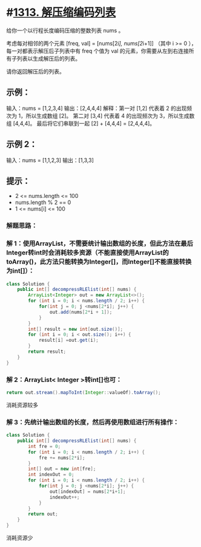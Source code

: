 # #[1313. 解压缩编码列表](https://leetcode-cn.com/problems/decompress-run-length-encoded-list/)

给你一个以行程长度编码压缩的整数列表 nums 。

考虑每对相邻的两个元素 [freq, val] = [nums[2*i], nums[2*i+1]] （其中 i >= 0 ），每一对都表示解压后子列表中有 freq 个值为 val 的元素，你需要从左到右连接所有子列表以生成解压后的列表。

请你返回解压后的列表。

## 示例：

输入：nums = [1,2,3,4]
输出：[2,4,4,4]
解释：第一对 [1,2] 代表着 2 的出现频次为 1，所以生成数组 [2]。
第二对 [3,4] 代表着 4 的出现频次为 3，所以生成数组 [4,4,4]。
最后将它们串联到一起 [2] + [4,4,4] = [2,4,4,4]。

## 示例 2：

输入：nums = [1,1,2,3]
输出：[1,3,3]

## 提示：

- 2 <= nums.length <= 100
- nums.length % 2 == 0
- 1 <= nums[i] <= 100

### 解题思路：

### 解 1：使用ArrayList，不需要统计输出数组的长度，但此方法在最后Integer转int时会消耗较多资源（不能直接使用ArrayList的toArray()，此方法只能转换为Integer[]，而Integer[]不能直接转换为int[]）：

~~~java
class Solution {
    public int[] decompressRLElist(int[] nums) {
        ArrayList<Integer> out = new ArrayList<>();
        for (int i = 0; i < nums.length / 2; i++) {
            for(int j = 0; j <nums[2*i]; j++) {
                out.add(nums[2*i + 1]);
            }
        }
        int[] result = new int[out.size()];
        for (int i = 0; i < out.size(); i++) {
            result[i] =out.get(i);
        }
        return result;
    }
}
~~~

### 解 2：ArrayList< Integer >转int[]也可：

~~~java
return out.stream().mapToInt(Integer::valueOf).toArray();
~~~

消耗资源较多

### 解 3：先统计输出数组的长度，然后再使用数组进行所有操作：

~~~java
class Solution {
    public int[] decompressRLElist(int[] nums) {
        int fre = 0;
        for (int i = 0; i < nums.length / 2; i++) {
            fre += nums[2*i];
        }
        int[] out = new int[fre];
        int indexOut = 0;
        for (int i = 0; i < nums.length / 2; i++) {
            for(int j = 0; j <nums[2*i]; j++) {
                out[indexOut] = nums[2*i+1];
                indexOut++;
            }
        }
        return out;
    }
}
~~~

消耗资源少

